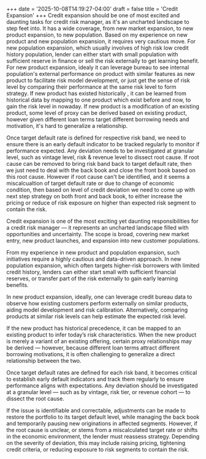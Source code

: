 +++
date = '2025-10-08T14:19:27-04:00'
draft = false
title = 'Credit Expansion'
+++
Credit expansion should be one of most excited and daunting tasks for credit risk manager, as it's an uncharted landscape to step feet into. It has a wide coverage, from new market expansion, to new product expansion, to new population. Based on my experience on new product and new population expansion, it requires very cautious move. For new population expansion, which usually involves of high risk low credit history population, lender can either start with small population with sufficient reserve in finance or sell the risk externally to get learning benefit. For new product expansion, idealy it can leverage bureau to see internal population's external performance on product with similar features as new product to facilitate risk model development, or just get the sense of risk level by comparing their performance at the same risk level to form strategy. If new product has existed historically , it can be learned from historical data by mapping to one product which exist before and now, to gain the risk level in nowaday. If new product is a modification of an existing product, some level of proxy can be derived based on existing product, however given different loan terms target different borrowing needs and motivation, it's hard to generalize a relationship.

Once target default rate is defined for respective risk band, we need to ensure there is an early default indicator to be tracked regularly to monitor if performance expected. Any deviation needs to be investigated at granular level, such as vintage level, risk & revenue level to dissect root cause. If root cause can be removed to bring risk band back to target default rate, then we just need to deal with the back book and close the front book based on this root cause. However if root cause can't be identified, and it seems a miscalcualtion of target default rate or due to change of economic condition, then based on level of credit deviation we need to come up with next step strategy on both front and back book, to either increase the pricing or reduce of risk exposure on higher than expected risk segment to contain the risk. 


Credit expansion is one of the most exciting yet daunting responsibilities for a credit risk manager — it represents an uncharted landscape filled with opportunities and uncertainty. The scope is broad, covering new market entry, new product launches, and expansion into new customer populations.

From my experience in new product and population expansion, such initiatives require a highly cautious and data-driven approach. In new population expansion, which often targets higher-risk borrowers with limited credit history, lenders can either start small with sufficient financial reserves, or transfer part of the risk externally to gain early learning benefits.

In new product expansion, ideally, one can leverage credit bureau data to observe how existing customers perform externally on similar products, aiding model development and risk calibration. Alternatively, comparing products at similar risk levels can help estimate the expected risk level.

If the new product has historical precedence, it can be mapped to an existing product to infer today’s risk characteristics. When the new product is merely a variant of an existing offering, certain proxy relationships may be derived — however, because different loan terms attract different borrowing motivations, it is often challenging to generalize a direct relationship between the two.

Once target default rates are defined for each risk band, it becomes critical to establish early default indicators and track them regularly to ensure performance aligns with expectations. Any deviation should be investigated at a granular level — such as by vintage, risk tier, or revenue cohort — to dissect the root cause.

If the issue is identifiable and correctable, adjustments can be made to restore the portfolio to its target default level, while managing the back book and temporarily pausing new originations in affected segments. However, if the root cause is unclear, or stems from a miscalculated target rate or shifts in the economic environment, the lender must reassess strategy. Depending on the severity of deviation, this may include raising pricing, tightening credit criteria, or reducing exposure to risk segments to contain the risk.